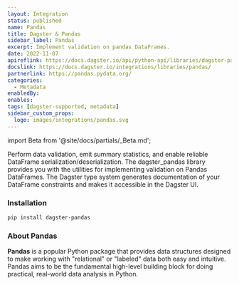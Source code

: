 ```yaml
---
layout: Integration
status: published
name: Pandas
title: Dagster & Pandas
sidebar_label: Pandas
excerpt: Implement validation on pandas DataFrames.
date: 2022-11-07
apireflink: https://docs.dagster.io/api/python-api/libraries/dagster-pandas
docslink: https://docs.dagster.io/integrations/libraries/pandas/
partnerlink: https://pandas.pydata.org/
categories:
  - Metadata
enabledBy:
enables:
tags: [dagster-supported, metadata]
sidebar_custom_props:
  logo: images/integrations/pandas.svg
---
```


import Beta from '@site/docs/partials/\_Beta.md';

<Beta />

Perform data validation, emit summary statistics, and enable reliable DataFrame serialization/deserialization. The dagster_pandas library provides you with the utilities for implementing validation on Pandas DataFrames. The Dagster type system generates documentation of your DataFrame constraints and makes it accessible in the Dagster UI.

### Installation

```bash
pip install dagster-pandas
```

### About Pandas

**Pandas** is a popular Python package that provides data structures designed to make working with "relational" or "labeled" data both easy and intuitive. Pandas aims to be the fundamental high-level building block for doing practical, real-world data analysis in Python.
